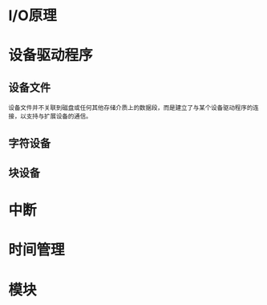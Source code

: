 # I/O原理
# 设备驱动程序
## 设备文件
    设备文件并不关联到磁盘或任何其他存储介质上的数据段，而是建立了与某个设备驱动程序的连接，以支持与扩展设备的通信。
## 字符设备
## 块设备
# 中断
# 时间管理
# 模块
